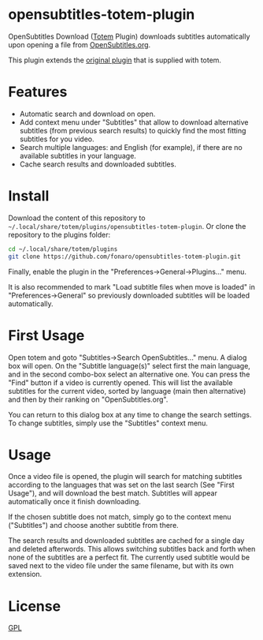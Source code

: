 # opensubtitles-totem-plugin

OpenSubtitles Download ([Totem](https://github.com/GNOME/totem) Plugin) downloads subtitles automatically upon opening a file from [OpenSubtitles.org](https://www.opensubtitles.org).

This plugin extends the [original plugin](https://github.com/GNOME/totem/tree/master/src/plugins/opensubtitles) that is supplied with totem.

# Features

- Automatic search and download on open.
- Add context menu under "Subtitles" that allow to download alternative subtitles (from previous search results) to quickly find the most fitting subtitles for you video.
- Search multiple languages: <your-language> and English (for example), if there are no available subtitles in your language.
- Cache search results and downloaded subtitles. 


# Install

Download the content of this repository to `~/.local/share/totem/plugins/opensubtitles-totem-plugin`.
Or clone the repository to the plugins folder:
```bash
cd ~/.local/share/totem/plugins
git clone https://github.com/fonaro/opensubtitles-totem-plugin.git
```

Finally, enable the plugin in the "Preferences->General->Plugins..." menu.

It is also recommended to mark "Load subtitle files when move is loaded" in "Preferences->General" so previously downloaded subtitles will be loaded automatically.


# First Usage

Open totem and goto "Subtitles->Search OpenSubtitles..." menu.
A dialog box will open.
On the "Subtitle language(s)" select first the main language, and in the second combo-box select an alternative one.
You can press the "Find" button if a video is currently opened.
This will list the available subtitles for the current video, sorted by language (main then alternative) and then by their ranking on "OpenSubtitles.org".

You can return to this dialog box at any time to change the search settings.
To change subtitles, simply use the "Subtitles" context menu. 

# Usage

Once a video file is opened, the plugin will search for matching subtitles according to the languages that was set on the last search (See "First Usage"), and will download the best match.
Subtitles will appear automatically once it finish downloading.

If the chosen subtitle does not match, simply go to the context menu ("Subtitles") and choose another subtitle from there.

The search results and downloaded subtitles are cached for a single day and deleted afterwords.
This allows switching subtitles back and forth when none of the subtitles are a perfect fit.
The currently used subtitle would be saved next to the video file under the same filename, but with its own extension. 


# License
[GPL](LICENSE.txt)
